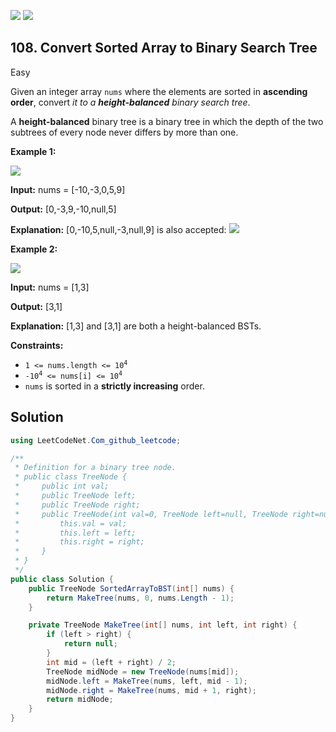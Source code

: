 [![](https://img.shields.io/github/stars/LeetCode-Top-Interview-150/LeetCode-Top-Interview-150?label=Stars&style=flat-square)](https://github.com/LeetCode-Top-Interview-150/LeetCode-Top-Interview-150)
[![](https://img.shields.io/github/forks/LeetCode-Top-Interview-150/LeetCode-Top-Interview-150?label=Fork%20me%20on%20GitHub%20&style=flat-square)](https://github.com/LeetCode-Top-Interview-150/LeetCode-Top-Interview-150/fork)

## 108\. Convert Sorted Array to Binary Search Tree

Easy

Given an integer array `nums` where the elements are sorted in **ascending order**, convert _it to a **height-balanced** binary search tree_.

A **height-balanced** binary tree is a binary tree in which the depth of the two subtrees of every node never differs by more than one.

**Example 1:**

![](https://assets.leetcode.com/uploads/2021/02/18/btree1.jpg)

**Input:** nums = [-10,-3,0,5,9]

**Output:** [0,-3,9,-10,null,5]

**Explanation:** [0,-10,5,null,-3,null,9] is also accepted: ![](https://assets.leetcode.com/uploads/2021/02/18/btree2.jpg) 

**Example 2:**

![](https://assets.leetcode.com/uploads/2021/02/18/btree.jpg)

**Input:** nums = [1,3]

**Output:** [3,1]

**Explanation:** [1,3] and [3,1] are both a height-balanced BSTs. 

**Constraints:**

*   <code>1 <= nums.length <= 10<sup>4</sup></code>
*   <code>-10<sup>4</sup> <= nums[i] <= 10<sup>4</sup></code>
*   `nums` is sorted in a **strictly increasing** order.

## Solution

```csharp
using LeetCodeNet.Com_github_leetcode;

/**
 * Definition for a binary tree node.
 * public class TreeNode {
 *     public int val;
 *     public TreeNode left;
 *     public TreeNode right;
 *     public TreeNode(int val=0, TreeNode left=null, TreeNode right=null) {
 *         this.val = val;
 *         this.left = left;
 *         this.right = right;
 *     }
 * }
 */
public class Solution {
    public TreeNode SortedArrayToBST(int[] nums) {
        return MakeTree(nums, 0, nums.Length - 1);
    }

    private TreeNode MakeTree(int[] nums, int left, int right) {
        if (left > right) {
            return null;
        }
        int mid = (left + right) / 2;
        TreeNode midNode = new TreeNode(nums[mid]);
        midNode.left = MakeTree(nums, left, mid - 1);
        midNode.right = MakeTree(nums, mid + 1, right);
        return midNode;
    }
}
```